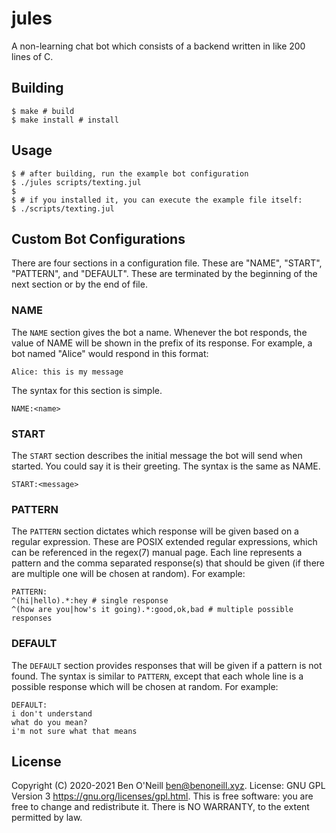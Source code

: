 # jules

A non-learning chat bot which consists of a backend written in like
200 lines of C.

## Building

	$ make # build
	$ make install # install

## Usage

	$ # after building, run the example bot configuration
	$ ./jules scripts/texting.jul
	$
	$ # if you installed it, you can execute the example file itself:
	$ ./scripts/texting.jul

## Custom Bot Configurations

There are four sections in a configuration file. These are "NAME", "START", "PATTERN", and "DEFAULT".
These are terminated by the beginning of the next section or by the end of file.

### NAME

The `NAME` section gives the bot a name. Whenever the bot responds, the value of NAME will be shown in
the prefix of its response. For example, a bot named "Alice" would respond in this format:

	Alice: this is my message

The syntax for this section is simple.

	NAME:<name>

### START

The `START` section describes the initial message the bot will send when started. You could say it is their
greeting. The syntax is the same as NAME.

	START:<message>

### PATTERN

The `PATTERN` section dictates which response will be given based on a regular expression. These are POSIX extended
regular expressions, which can be referenced in the regex(7) manual page. Each line represents a pattern and the
comma separated response(s) that should be given (if there are multiple one will be chosen at random). For example:

	PATTERN:
	^(hi|hello).*:hey # single response
	^(how are you|how's it going).*:good,ok,bad # multiple possible responses

### DEFAULT

The `DEFAULT` section provides responses that will be given if a pattern is not found. The syntax is similar to `PATTERN`,
except that each whole line is a possible response which will be chosen at random. For example:

	DEFAULT:
	i don't understand
	what do you mean?
	i'm not sure what that means

## License

Copyright (C) 2020-2021 Ben O'Neill <ben@benoneill.xyz>. License: GNU
GPL Version 3 <https://gnu.org/licenses/gpl.html>. This is free
software: you are free to change and redistribute it. There is NO
WARRANTY, to the extent permitted by law.
